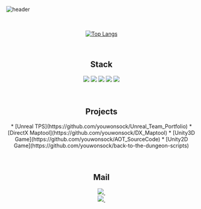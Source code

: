 ![header](https://capsule-render.vercel.app/api?type=Rounded&color=auto&text=Hi!%20I'm%20WonSock)
</br></br></br>

<div align="center">
  
[![Top Langs](https://github-readme-stats.vercel.app/api/top-langs/?username=youwonsock&layout=compact)](https://github.com/youwonsock/github-readme-stats)
</div>
</br>

<h2 align="center"><b> Stack </b></h3>
<div align="center">
<img src="https://img.shields.io/badge/C-A8B9CC?style=flat-square&logo=C&logoColor=white"/> 
  <img src="https://img.shields.io/badge/-C%23-512BD4?style=flat-square&logo=Csharp&logoColor=white"/> 
  <img src="https://img.shields.io/badge/-C++-00599C?style=flat-square&logo=c%2B%2B&logoColor=white"/>
  <img src="https://img.shields.io/badge/Unreal Engine-0E1128?style=flat-square&logo=Unreal Engine&logoColor=white"/>
  <img src="https://img.shields.io/badge/Unity-FFFFFF?style=flat-square&logo=Unity&logoColor=black"/>
</div>
</br></br>


<h2 align="center"><b> Projects </b></h3>
<div align="center">
  * [Unreal TPS](https://github.com/youwonsock/Unreal_Team_Portfolio)
  * [DirectX Maptool](https://github.com/youwonsock/DX_Maptool)
  * [Unity3D Game](https://github.com/youwonsock/AOT_SourceCode)
  * [Unity2D Game](https://github.com/youwonsock/back-to-the-dungeon-scripts)
</div>
</br></br>


<h2 align="center"><b> Mail </b></h3>
<div align="center">
  <a href="mailto:qazwsx233434@gmail.com">
    <img
      src="https://img.shields.io/badge/qazwsx233434@gmail.com-D14836?style=for-the-badge&logo=gmail&logoColor=white"/>&nbsp
  </a>
  </br>
  <a href="mailto:asdzxc2993@naver.com">
    <img
      src="https://img.shields.io/badge/asdzxc2993@naver.com-03C75A?style=for-the-badge&logo=Naver&logoColor=white"/>&nbsp
  </a>
</div>
</br></br>
